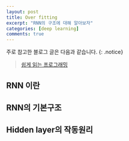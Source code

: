 ```yaml
---
layout: post
title: Over fitting
excerpt: "RNN의 구조에 대해 알아보자"
categories: [deep learning]
comments: true
---
```


주로 참고한 블로그 글은 다음과 같습니다.
{: .notice}
 
 > [쉽게 읽는 프로그래밍](https://m.blog.naver.com/PostView.nhn?blogId=magnking&logNo=221311273459&proxyReferer=https%3A%2F%2Fwww.google.com%2F)


## RNN 이란

## RNN의 기본구조

## Hidden layer의 작동원리

